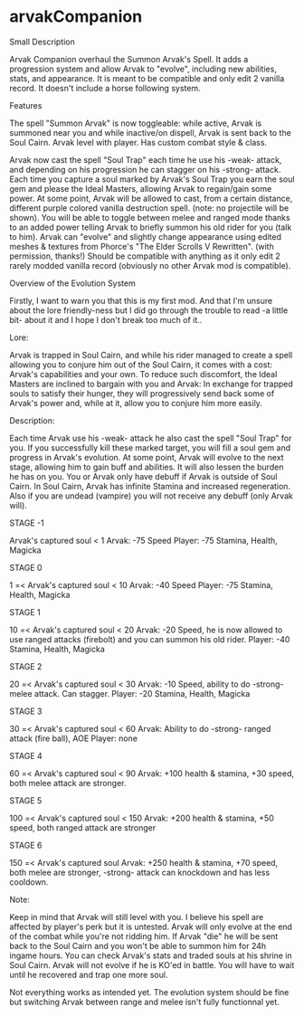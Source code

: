 # arvakCompanion

Small Description

Arvak Companion overhaul the Summon Arvak's Spell. It adds a progression system and allow Arvak to "evolve", including new abilities, stats, and appearance. 
It is meant to be compatible and only edit 2 vanilla record. It doesn't include a horse following system.

Features

The spell "Summon Arvak" is now toggleable: while active, Arvak is summoned near you and while inactive/on dispell, Arvak is sent back to the Soul Cairn.
Arvak level with player. Has custom combat style & class.

Arvak now cast the spell "Soul Trap" each time he use his -weak- attack, and depending on his progression he can stagger on his -strong- attack.
Each time you capture a soul marked by Arvak's Soul Trap you earn the soul gem and please the Ideal Masters, allowing Arvak to regain/gain some power.
At some point, Arvak will be allowed to cast, from a certain distance, different purple colored vanilla destruction spell. (note: no projectile will be shown).
You will be able to toggle between melee and ranged mode thanks to an added power telling Arvak to briefly summon his old rider for you (talk to him).
Arvak can "evolve" and slightly change appearance using edited meshes & textures from Phorce's "The Elder Scrolls V Rewritten". (with permission, thanks!)
Should be compatible with anything as it only edit 2 rarely modded vanilla record (obviously no other Arvak mod is compatible).

Overview of the Evolution System

Firstly, I want to warn you that this is my first mod. And that I'm unsure about the lore friendly-ness but I did go through the trouble to read -a little bit- about it and I hope I don't break too much of it..

Lore: 

Arvak is trapped in Soul Cairn, and while his rider managed to create a spell allowing you to conjure him out of the Soul Cairn, it comes with a cost: Arvak's capabilities and your own.
To reduce such discomfort, the Ideal Masters are inclined to bargain with you and Arvak: In exchange for trapped souls to satisfy their hunger, they will progressively send back some of Arvak's power and, while at it, allow you to conjure him more easily.

Description:

Each time Arvak use his -weak- attack he also cast the spell "Soul Trap" for you. If you successfully kill these marked target, you will fill a soul gem and progress in Arvak's evolution. At some point, Arvak will evolve to the next stage, allowing him to gain buff and abilities. It will also lessen the burden he has on you. You or Arvak only have debuff if Arvak is outside of Soul Cairn. In Soul Cairn, Arvak has infinite Stamina and increased regeneration.
Also if you are undead (vampire) you will not receive any debuff (only Arvak will).

STAGE -1

Arvak's captured soul < 1
Arvak: -75 Speed
Player: -75 Stamina, Health, Magicka

STAGE 0

1 =< Arvak's captured soul < 10
Arvak: -40 Speed
Player: -75 Stamina, Health, Magicka

STAGE 1

10 =< Arvak's captured soul < 20
Arvak: -20 Speed, he is now allowed to use ranged attacks (firebolt) and you can summon his old rider.
Player: -40 Stamina, Health, Magicka

STAGE 2

20 =< Arvak's captured soul < 30
Arvak: -10 Speed, ability to do -strong- melee attack. Can stagger.
Player: -20 Stamina, Health, Magicka

STAGE 3

30 =< Arvak's captured soul < 60
Arvak: Ability to do -strong- ranged attack (fire ball), AOE
Player: none

STAGE 4

60 =< Arvak's captured soul < 90
Arvak: +100 health & stamina, +30 speed, both melee attack are stronger.

STAGE 5

100 =< Arvak's captured soul < 150
Arvak: +200 health & stamina, +50 speed, both ranged attack are stronger

STAGE 6

150 =< Arvak's captured soul
Arvak: +250 health & stamina, +70 speed, both melee are stronger, -strong- attack can knockdown and has less cooldown.	
	
Note: 

Keep in mind that Arvak will still level with you. I believe his spell are affected by player's perk but it is untested.
Arvak will only evolve at the end of the combat while you're not ridding him.
If Arvak "die" he will be sent back to the Soul Cairn and you won't be able to summon him for 24h ingame hours.
You can check Arvak's stats and traded souls at his shrine in Soul Cairn.
Arvak will not evolve if he is KO'ed in battle. You will have to wait until he recovered and trap one more soul.

Not everything works as intended yet. The evolution system should be fine but switching Arvak between range and melee isn't fully functionnal yet.

